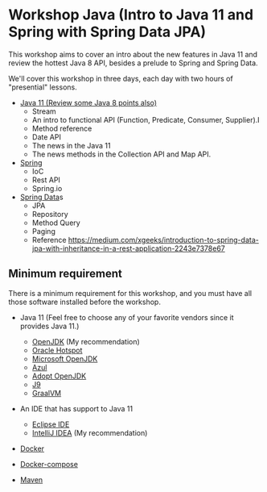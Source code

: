 # Workshop Java (Intro to Java 11 and Spring with Spring Data JPA)

This workshop aims to cover an intro about the new features in Java 11 and review the hottest Java 8 API, besides a prelude to Spring and Spring Data.

We'll cover this workshop in three days, each day with two hours of "presential" lessons.


* [Java 11 (Review some Java 8 points also)](java)
  * Stream
  * An intro to functional API (Function, Predicate, Consumer, Supplier).I
  * Method reference
  * Date API
  * The news in the Java 11
  * The news methods in the Collection API and Map API.
* [Spring](spring)
  * IoC
  * Rest API
  * Spring.io
* [Spring Data](spring-data)s
  * JPA
  * Repository
  * Method Query
  * Paging
  * Reference https://medium.com/xgeeks/introduction-to-spring-data-jpa-with-inheritance-in-a-rest-application-2243e7378e67



## Minimum requirement

There is a minimum requirement for this workshop, and you must have all those software installed before the workshop.


* Java 11 (Feel free to choose any of your favorite vendors since it provides Java 11.)
  * [OpenJDK](https://openjdk.java.net/install/) (My recommendation)
  * [Oracle Hotspot](https://www.oracle.com/java/technologies/javase-jdk11-downloads.html)
  * [Microsoft OpenJDK](https://www.microsoft.com/openjdk)
  * [Azul](https://www.azul.com/downloads/zulu-community/)
  * [Adopt OpenJDK](https://adoptopenjdk.net/)
  * [J9](https://www.eclipse.org/openj9/)
  * [GraalVM](https://www.graalvm.org/)
* An IDE that has support to Java 11
  * [Eclipse IDE](https://www.eclipse.org/ide/)
  * [IntelliJ IDEA](https://www.jetbrains.com/idea/) (My recommendation)

* [Docker](https://docs.docker.com/get-docker/)
* [Docker-compose](https://docs.docker.com/compose/install/)
* [Maven](https://maven.apache.org/)